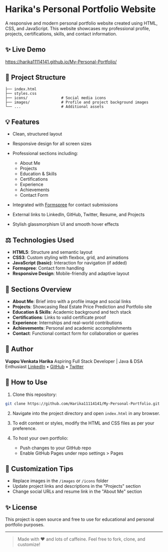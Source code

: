 # Harika's Personal Portfolio Website

A responsive and modern personal portfolio website created using HTML, CSS, and JavaScript. This website showcases my professional profile, projects, certifications, skills, and contact information.

## ✨ Live Demo

https://harika11114141.github.io/My-Personal-Portfolio/

## 📁 Project Structure

```
├── index.html
├── styles.css
├── icons/               # Social media icons
├── images/              # Profile and project background images
└── ...                  # Additional assets
```

## 💡 Features

* Clean, structured layout
* Responsive design for all screen sizes
* Professional sections including:

  * About Me
  * Projects
  * Education & Skills
  * Certifications
  * Experience
  * Achievements
  * Contact Form
* Integrated with [Formspree](https://formspree.io) for contact submissions
* External links to LinkedIn, GitHub, Twitter, Resume, and Projects
* Stylish glassmorphism UI and smooth hover effects

## ⚖️ Technologies Used

* **HTML5**: Structure and semantic layout
* **CSS3**: Custom styling with flexbox, grid, and animations
* **JavaScript (basic)**: Interaction for navigation (if added)
* **Formspree**: Contact form handling
* **Responsive Design**: Mobile-friendly and adaptive layout

## 🌟 Sections Overview

* **About Me**: Brief intro with a profile image and social links
* **Projects**: Showcasing Real Estate Price Prediction and Portfolio site
* **Education & Skills**: Academic background and tech stack
* **Certifications**: Links to valid certificate proof
* **Experience**: Internships and real-world contributions
* **Achievements**: Personal and academic accomplishments
* **Contact**: Functional contact form for collaboration or queries

## 👥 Author

**Vuppu Venkata Harika**
Aspiring Full Stack Developer | Java & DSA Enthusiast
[LinkedIn](https://www.linkedin.com/in/venkata-harika-vuppu-155653255/) 
• [GitHub](https://github.com/Harika11114141) 
• [Twitter](https://x.com/HarikaVupp78764)

## 🚜 How to Use

1. Clone this repository:

```bash
git clone https://github.com/Harika11114141/My-Personal-Portfolio.git
```

2. Navigate into the project directory and open `index.html` in any browser.
3. To edit content or styles, modify the HTML and CSS files as per your preference.
4. To host your own portfolio:

   * Push changes to your GitHub repo
   * Enable GitHub Pages under repo settings > Pages

## 🔧 Customization Tips

* Replace images in the `/images` or `/icons` folder
* Update project links and descriptions in the "Projects" section
* Change social URLs and resume link in the "About Me" section

## ✨ License

This project is open source and free to use for educational and personal portfolio purposes.

---

> Made with ❤️ and lots of caffeine. Feel free to fork, clone, and customize!
